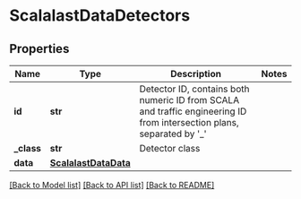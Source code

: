 # ScalalastDataDetectors

## Properties
Name | Type | Description | Notes
------------ | ------------- | ------------- | -------------
**id** | **str** | Detector ID, contains both numeric ID from SCALA and traffic engineering ID from intersection plans, separated by &#x27;_&#x27; | 
**_class** | **str** | Detector class | 
**data** | [**ScalalastDataData**](ScalalastDataData.md) |  | 

[[Back to Model list]](../README.md#documentation-for-models) [[Back to API list]](../README.md#documentation-for-api-endpoints) [[Back to README]](../README.md)

